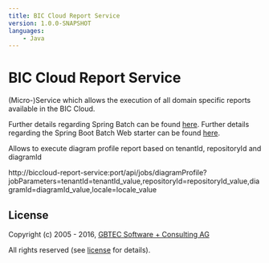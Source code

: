 ```yaml
---
title: BIC Cloud Report Service
version: 1.0.0-SNAPSHOT
languages:
    - Java
---
```


# BIC Cloud Report Service

(Micro-)Service which allows the execution of all domain specific reports available in the BIC Cloud.

Further details regarding Spring Batch can be found [here](http://docs.spring.io/spring-batch/trunk/reference/html/index.html).
Further details regarding the Spring Boot Batch Web starter can be found [here](https://github.com/codecentric/spring-boot-starter-batch-web).

Allows to execute diagram profile report based on tenantId, repositoryId and diagramId

http://biccloud-report-service:port/api/jobs/diagramProfile?jobParameters=tenantId=tenantId_value,repositoryId=repositoryId_value,diagramId=diagramId_value,locale=locale_value
 
## License

Copyright (c) 2005 - 2016, [GBTEC Software + Consulting AG](http://www.gbtec.de)

All rights reserved (see [license](./LICENSE.txt) for details).
